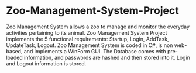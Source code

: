 # Zoo-Management-System-Project
Zoo Management System allows a zoo to manage and monitor the everyday activities pertaining to its animal. 
Zoo Management System Project implements the 5 functional requirements: Startup, Login, AddTask, UpdateTask, Logout. 
Zoo Management System is coded in C#, is non web-based, and implements a WinForm GUI.
The Database comes with pre-loaded information, and passwords are hashed and then stored into it.
Login and Logout information is stored. 
